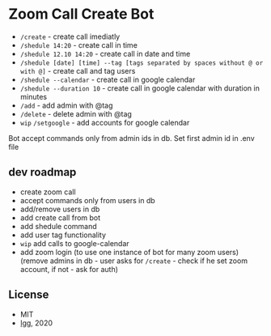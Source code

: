 # Zoom Call Create Bot

- `/create` - create call imediatly
- `/shedule 14:20` - create call in time
- `/shedule 12.10 14:20` - create call in date and time
- `/shedule [date] [time] --tag [tags separated by spaces without @ or with @]` - create call and tag users
- `/shedule --calendar` - create call in google calendar 
- `/shedule --duration 10` - create call in google calendar with duration in minutes
- `/add` - add admin with @tag
- `/delete` - delete admin with @tag
- `wip` `/setgoogle` - add accounts for google calendar

Bot accept commands only from admin ids in db. Set first admin id in .env file

## dev roadmap

- create zoom call
- accept commands only from users in db
- add/remove users in db
- add create call from bot
- add shedule command
- add user tag functionality
- `wip` add calls to google-calendar
- add zoom login (to use one instance of bot for many zoom users) (remove admins in db - user asks for `/create` - check if he set zoom account, if not - ask for auth)

## License

* MIT
* [lgg](https://github.com/lgg), 2020

